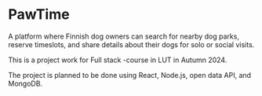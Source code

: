 # PawTime
A platform where Finnish dog owners can search for nearby dog parks, reserve timeslots, and share details about their dogs for solo or social visits.


This is a project work for Full stack -course in LUT in Autumn 2024.


The project is planned to be done using React, Node.js, open data API, and MongoDB.
